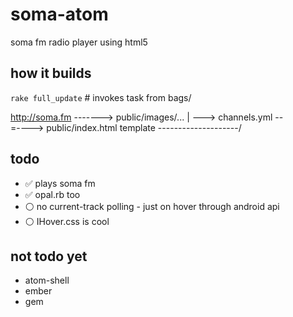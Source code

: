 # soma-atom

soma fm radio player using html5

## how it builds

`rake full_update` # invokes task from bags/

http://soma.fm -------> public/images/...
        |
        \---> channels.yml --\
                              =----> public/index.html
template --------------------/


## todo

- :white_check_mark: plays soma fm
- :white_check_mark: opal.rb too
- :white_circle: no current-track polling - just on hover through android api
- :white_circle: IHover.css is cool

## not todo yet

- atom-shell
- ember
- gem
